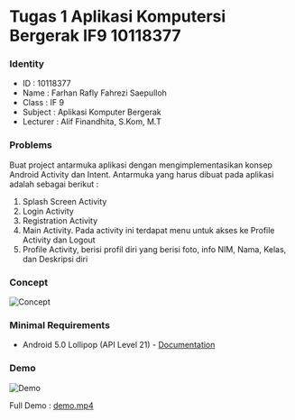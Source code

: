 # Tugas 1 Aplikasi Komputersi Bergerak IF9 10118377

### Identity

- ID       : 10118377
- Name     : Farhan Rafly Fahrezi Saepulloh
- Class    : IF 9
- Subject  : Aplikasi Komputer Bergerak
- Lecturer : Alif Finandhita, S.Kom, M.T

### Problems

Buat project antarmuka aplikasi dengan mengimplementasikan konsep Android Activity dan Intent. Antarmuka yang harus dibuat pada aplikasi adalah sebagai berikut :
1. Splash Screen Activity
2. Login Activity
3. Registration Activity
4. Main Activity. Pada activity ini terdapat menu untuk akses ke Profile Activity dan Logout
5. Profile Activity, berisi profil diri yang berisi foto, info NIM, Nama, Kelas, dan Deskripsi diri

### Concept

![Concept](https://firebasestorage.googleapis.com/v0/b/data-center-production.appspot.com/o/random%2FDiagram.png?alt=media&token=ba2225fa-e901-4d83-83e7-a33adca9e334 "Concept")

### Minimal Requirements

- Android 5.0 Lollipop (API Level 21) - [Documentation](https://developer.android.com/studio/releases/platforms#5.0)

### Demo

![Demo](https://media.giphy.com/media/HWy6WBmfwt6b7AGGyT/giphy.gif "Demo")

Full Demo : [demo.mp4](https://firebasestorage.googleapis.com/v0/b/data-center-production.appspot.com/o/random%2FAndroid%20Emulator%20-%20Pixel_3a_API_30_x86_5554%202021-04-07%2009-40-33.mp4?alt=media&token=44a9515a-6904-4889-89fe-39a63a07aa54)
